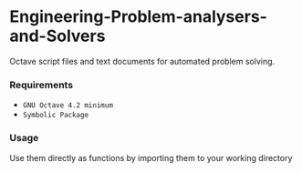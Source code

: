 # Engineering-Problem-analysers-and-Solvers
Octave script files and text documents for automated problem solving.

### Requirements
 - `GNU Octave 4.2 minimum `
 - ` Symbolic Package `

### Usage 
Use them directly as functions by importing them to your working directory
